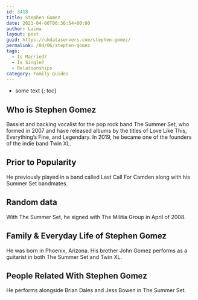 ```yaml
---
id: 3418
title: Stephen Gomez
date: 2021-04-06T06:36:54+00:00
author: Laima
layout: post
guid: https://ukdataservers.com/stephen-gomez/
permalink: /04/06/stephen-gomez
tags:
  - Is Married?
  - Is Single?
  - Relationships
category: Family Guides
---
```


* some text
{: toc}


## Who is Stephen Gomez
                  
                  
                  
Bassist and backing vocalist for the pop rock band The Summer Set, who formed in 2007 and have released albums by the titles of Love Like This, Everything&#8217;s Fine, and Legendary. In 2019, he became one of the founders of the indie band Twin XL.
                  
              
            
              
            
                
                
                
## Prior to Popularity
                  
                  
                  
He previously played in a band called Last Call For Camden along with his Summer Set bandmates.
                  
              
            
              
            
                
                
                
## Random data
                  
                  
                  
With The Summer Set, he signed with The Militia Group in April of 2008.
                  
              
            
              
            
                
                
                
## Family & Everyday Life of Stephen Gomez
                  
                  
                  
He was born in Phoenix, Arizona. His brother John Gomez performs as a guitarist in both The Summer Set and Twin XL.
                  
              
            
              
            
                
                
                
## People Related With Stephen Gomez
                  
                  
                  
He performs alongside Brian Dales and Jess Bowen in The Summer Set.
                  
              
            
              
            
                
              
            
              
              
            
            
              
            
          
          
          